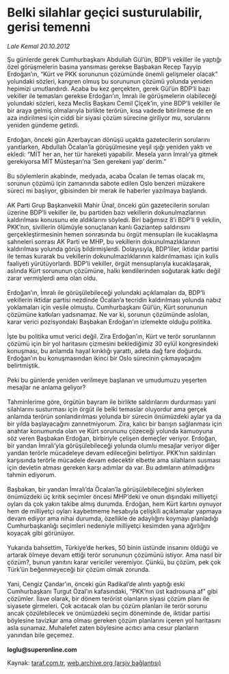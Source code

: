 # Belki silahlar geçici susturulabilir, gerisi temenni

*Lale Kemal 20.10.2012*

<div class="yazi">Şu günlerde gerek Cumhurbaşkanı Abdullah Gül’ün, BDP’li vekiller ile yaptığı özel görüşmelerin basına yansıması gerekse Başbakan Recep Tayyip Erdoğan’ın, “Kürt ve PKK sorununun çözümünde önemli gelişmeler olacak” yolundaki sözleri, kangren olmuş bu sorununun çözümü yolunda yeniden hepimizi umutlandırdı. Acaba bu kez gerçekten, gerek Gül’ün BDP’li bazı vekiller ile temasları gerekse Erdoğan’ın, İmralı ile görüşmelerin olabileceği yolundaki sözleri, keza Meclis Başkanı Cemil Çiçek’in, yine BDP’li vekiller ile bir araya gelmiş olmalarıyla birlikte terörün, kısa vadede bitirilmese de en aza indirilmesi için ciddi bir siyasi çözüm sürecine giriliyor mu, sorularını yeniden gündeme getirdi.<br/><br/>Erdoğan, önceki gün Azerbaycan dönüşü uçakta gazetecilerin sorularını yanıtlarken, Abdullah Öcalan’la görüşülmesine yeşil ışığı yeniden yaktı ve ekledi: “MİT her an, her tür hareketi yapabilir. Mesela yarın İmralı’ya gitmek gerekiyorsa MİT Müsteşarı’na ‘Sen gerekeni yap’ derim.”<br/><br/>Bu söylemlerin akabinde, medyada, acaba Öcalan ile temas olacak mı, sorunun çözümü için zamanında sabote edilen Oslo benzeri müzakere süreci mi başlıyor, gibisinden bir merak ile haberler yazılmaya başlandı.<br/><br/>AK Parti Grup Başkanvekili Mahir Ünal, önceki gün gazetecilerin soruları üzerine BDP’li vekiller ile, bu partiden bazı vekillerin dokunulmazlarının kaldırılması konusunu ele aldıklarını söyledi. Biri bağımsız 8’i BDP’li 9 vekilin, PKK’nın, sivillerin ölümüyle sonuçlanan kanlı Gaziantep saldırısını gerçekleştirmesinin hemen sonrasında bu örgüt mensupları ile kucaklaşma sahneleri sonrası AK Parti ve MHP, bu vekillerin dokunulmazlıklarının kaldırılması yolunda görüş bildirmişlerdi. Dolayısıyla, BDP’liler, iktidar partisi ile temas kurarak bu vekillerin dokunulmazlıklarının kaldırılmaması için kulis faaliyeti yürütüyorlardı. BDP’li vekiller, örgüt mensuplarıyla kucaklaşarak, aslında Kürt sorununun çözümüne, halkı kendilerinden soğutarak katkı değil zarar vermişlerdi ama olan oldu.<br/><br/>Erdoğan’ın, İmralı ile görüşülebileceği yolundaki açıklamaları da, BDP’li vekillerin iktidar partisi nezdinde Öcalan’a tecridin kaldırılması yolunda nabız yoklamaları için vesile olmuştu. Cumhurbaşkanı Gül’ün, Kürt sorununun çözümüne katkıları yadsınamaz. Ne var ki, sorunun çözümünde aslolan, karar verici pozisyondaki Başbakan Erdoğan’ın izlemekte olduğu politika.<br/><br/>İşte bu politika umut verici değil. Zira Erdoğan’ın, Kürt ve terör sorunlarının çözümü için bir yol haritasını çizmesini beklediğimiz 30 eylül kongresindeki konuşması, bu anlamda hayal kırıklığı yarattı, adeta dağ fare doğurdu. Erdoğan’ın bu konuşmasından ikinci bir Oslo sürecinin çıkmayacağını belirtmiştik.<br/><br/>Peki bu günlerde yeniden verilmeye başlanan ve umudumuzu yeşerten mesajlar ne anlama geliyor?<br/><br/>Tahminlerime göre, örgütün bayram ile birlikte saldırılarını durdurması yani silahlarını susturması için örgüt ile belki temaslar oluyordur ama gerçek anlamda terörün sonlandırılması yolunda bir sürecin önümüzdeki aylar ya da bir yılda başlayacağını zannetmiyorum. Zira, kalıcı bir barışın sağlanması için anahtar konumunda olan ve Kürt sorununu çözeceği yolunda kamuoyuna söz veren Başbakan Erdoğan, birbiriyle çelişen demeçler veriyor. Erdoğan, bir yandan İmralı’yla görüşülebileceği yolunda olumlu mesajlar veriyor diğer yandan terörle mücadeleye devam edileceğini belirtiyor. PKK’nın saldırıları karşısında terörle mücadele devam edecektir elbette ama silahların susması için devletin atması gereken karşı adımlar da var. Bu adımların atılmadığını tahmin ediyorum.<br/><br/>Başbakan, bir yandan İmralı’da Öcalan’la görüşülebileceğini söylerken önümüzdeki üç kritik seçimler öncesi MHP’deki ve onun dışındaki milliyetçi oyları da çok yakın takibe almış durumda. Erdoğan, hem Kürt kartını oynuyor hem de milliyetçi oyları kaybetmeme hesabıyla çelişkili açıklamalar yapmaya devam ediyor ama nihai durumda, özellikle de adaylığını koymayı planladığı Cumhurbaşkanlığı seçimleri nedeniyle milliyetçi kesimden yana ağırlığını koyacak gibi görünüyor.<br/><br/>Yukarıda bahsettim, Türkiye’de herkes, 50 binin üstünde insanını öldüğü ve artarak ölmeye devam ettiği terör sorununun çözümünü istiyor. Ama nasıl bir çözüm?, bunun yanıtını karar vericiler veremiyor. Çünkü, bu çözüm, pek çok Türk’ün beğenmeyeceği bir çözüm olmak zorunda.<br/><br/>Yani, Cengiz Çandar’ın, önceki gün Radikal’de alıntı yaptığı eski Cumhurbaşkanı Turgut Özal’ın kafasındaki, “PKK’nın üst kadrosuna af” gibi çözümler. İlave olarak, bir dönem terörist olanların siyasi çözüm planı ile siyasete girmeleri. Çok acıtacak olan bu çözüm planları ile terör sorunu ancak çözülebilecek ve önümüzdeki seçim döneminde de, iktidar partisi böylesine tavizkar ama olması gereken çözüm planlarını içeren yol haritasını asla sunamaz. Muhalefet zaten böylesine acıtıcı ama cesur planların yanından bile geçemez.<br/><br/><strong>loglu@superonline.com</strong>
</div>

Kaynak: [taraf.com.tr](http://www.taraf.com.tr/lale-kemal/makale-belki-silahlar-gecici-susturulabilir-gerisi.htm), [web.archive.org (arşiv bağlantısı)](http://web.archive.org/web/20130818012351/http://www.taraf.com.tr/lale-kemal/makale-belki-silahlar-gecici-susturulabilir-gerisi.htm)
